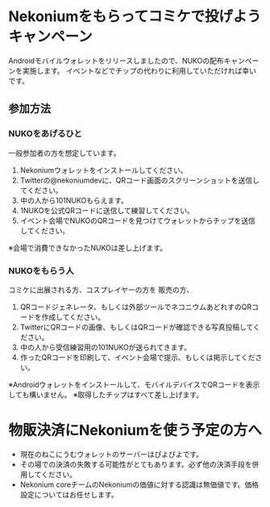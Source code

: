 # Nekoniumをもらってコミケで投げようキャンペーン

Androidモバイルウォレットをリリースしましたので、NUKOの配布キャンペーンを実施します。
イベントなどでチップの代わりに利用していただければ幸いです。

## 参加方法

### NUKOをあげるひと
一般参加者の方を想定しています。

1. Nekoniumウォレットをインストールしてください。
2. Twitterの@nekoniumdevに、QRコード画面のスクリーンショットを送信してください。
3. 中の人から101NUKOもらえます。
4. 1NUKOを公式QRコードに送信して練習してください。
5. イベント会場でNUKOのQRコードを見つけてウォレットからチップを送信してください。

※会場で消費できなかったNUKOは差し上げます。

### NUKOをもらう人
コミケに出展される方、コスプレイヤーの方を
販売の方、
1. QRコードジェネレータ、もしくは外部ツールでネコニウムあどれすのQRコードを作成してください。
2. TwitterにQRコードの画像、もしくはQRコードが確認できる写真投稿してください。
3. 中の人から受信練習用の101NUKOが送られてきます。
4. 作ったQRコードを印刷して、イベント会場で提示、もしくは掲示してください。

※Androidウォレットをインストールして、モバイルデバイスでQRコードを表示しても構いません。
※取得したチップはすべて差し上げます。


# 物販決済にNekoniumを使う予定の方へ

+ 現在のねこにうむウォレットのサーバーはぴよぴよです。
+ その場での決済の失敗する可能性がとてもあります。必ず他の決済手段を併用してください。
+ Nekonium coreチームのNekoniumの価値に対する認識は無価値です。価格設定についてはお任せします。


